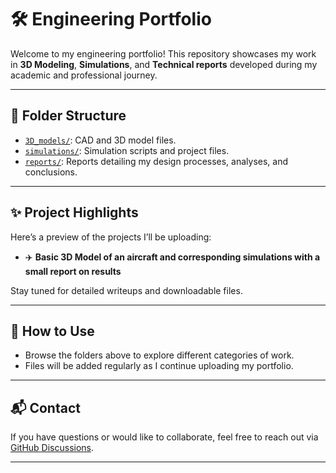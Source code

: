# 🛠️ Engineering Portfolio

Welcome to my engineering portfolio! This repository showcases my work in **3D Modeling**, **Simulations**, and **Technical reports** developed during my academic and professional journey.

---

## 📁 Folder Structure

- [`3D_models/`](./3D_models): CAD and 3D model files.
- [`simulations/`](./simulations): Simulation scripts and project files.
- [`reports/`](./reports): Reports detailing my design processes, analyses, and conclusions.

---

## ✨ Project Highlights 

Here’s a preview of the projects I’ll be uploading:

- ✈️ **Basic 3D Model of an aircraft and corresponding simulations with a small report on results**

Stay tuned for detailed writeups and downloadable files.

---

## 📌 How to Use

- Browse the folders above to explore different categories of work.
- Files will be added regularly as I continue uploading my portfolio.

---

## 📬 Contact

If you have questions or would like to collaborate, feel free to reach out via [GitHub Discussions](https://github.com/tob-mas/engineeringportfolio/discussions).

---

